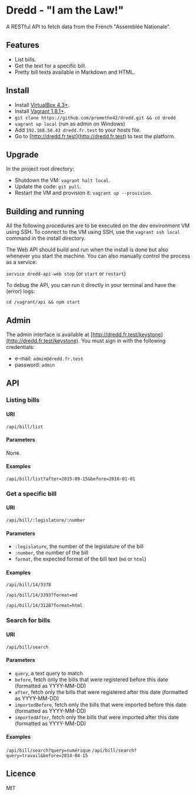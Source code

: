 # Dredd - "I am the Law!"

A RESTful API to fetch data from the French "Assemblée Nationale".

## Features

* List bills.
* Get the text for a specific bill.
* Pretty bill texts available in Markdown and HTML.

## Install

* Install [VirtualBox 4.3+](https://www.virtualbox.org/wiki/Downloads).
* Install [Vagrant 1.8.1+](https://docs.vagrantup.com/v2/installation/).
* `git clone https://github.com/promethe42/dredd.git && cd dredd`
* `vagrant up local` (run as admin on Windows)
* Add `192.168.50.43 dredd.fr.test` to your hosts file.
* Go to [http://dredd.fr.test](http://dredd.fr.test) to test the platform.

## Upgrade

In the project root directory:

* Shutdown the VM: `vagrant halt local`.
* Update the code: `git pull`.
* Restart the VM and provision it: `vagrant up --provision`.

## Building and running

All the following procedures are to be executed on the dev environment VM using SSH. To connect to the VM using SSH, use the `vagrant ssh local` command in the install directory.

The Web API should build and run when the install is done but also whenever you start the machine. You can also manually control the process as a service:

`service dredd-api-web stop` (or `start` or `restart`)

To debug the API, you can run it directly in your terminal and have the (error) logs:

`cd /vagrant/api && npm start`

## Admin

The admin interface is available at [http://dredd.fr.test/keystone](http://dredd.fr.test/keystone). You must sign in with the following credentials:

* e-mail: `admin@dredd.fr.test`
* password: `admin`

## API

### Listing bills

#### URI

`/api/bill/list`

#### Parameters

None.

#### Examples

`/api/bill/list?after=2015-09-15&before=2016-01-01`

### Get a specific bill

#### URI

`/api/bill/:legislature/:number`

#### Parameters

* `:legislature`, the number of the legislature of the bill
* `:number`, the number of the bill
* `format`, the expected format of the bill text (`md` or `html`)

#### Examples

`/api/bill/14/3378`

`/api/bill/14/3393?format=md`

`/api/bill/14/3128?format=html`

### Search for bills

#### URI

`/api/bill/search`

#### Parameters

* `query`, a text query to match
* `before`, fetch only the bills that were registered before this date (formatted as YYYY-MM-DD)
* `after`,  fetch only the bills that were registered after this date (formatted as YYYY-MM-DD)
* `importedBefore`, fetch only the bills that were imported before this date (formatted as YYYY-MM-DD)
* `importedAfter`,  fetch only the bills that were imported after this date (formatted as YYYY-MM-DD)

#### Examples

`/api/bill/search?query=numérique`
`/api/bill/search?query=travail&before=2014-04-15`

## Licence

MIT
